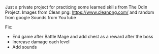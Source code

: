 Just a private project for practicing some learned skills from The Odin Project.
Images from Clean png: https://www.cleanpng.com/ and random from google
Sounds from YouTube

Fix:
<!-- * playerCombatText background before attack -->
<!-- * Fix background image bottom etc. -->
<!-- * Increase size of characters -->
<!-- * Fix moon wolf background (bottom problem) -->
<!-- * Game Logo size. Too big -->
<!-- * Griffin and Dragon should transform 180deg -->
* End game after Battle Mage and add chest as a reward after the boss
* Increase damage each level
* Add sounds